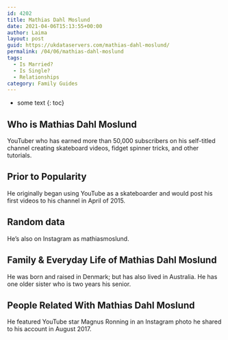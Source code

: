 ```yaml
---
id: 4202
title: Mathias Dahl Moslund
date: 2021-04-06T15:13:55+00:00
author: Laima
layout: post
guid: https://ukdataservers.com/mathias-dahl-moslund/
permalink: /04/06/mathias-dahl-moslund
tags:
  - Is Married?
  - Is Single?
  - Relationships
category: Family Guides
---
```


* some text
{: toc}


## Who is Mathias Dahl Moslund
                  
                  
                  
YouTuber who has earned more than 50,000 subscribers on his self-titled channel creating skateboard videos, fidget spinner tricks, and other tutorials. 
                  
              
            
              
            
                
                
                
## Prior to Popularity
                  
                  
                  
He originally began using YouTube as a skateboarder and would post his first videos to his channel in April of 2015. 
                  
              
            
              
            
                
                
                
## Random data
                  
                  
                  
He&#8217;s also on Instagram as mathiasmoslund.
                  
              
            
              
            
                
                
                
## Family & Everyday Life of Mathias Dahl Moslund
                  
                  
                  
He was born and raised in Denmark; but has also lived in Australia. He has one older sister who is two years his senior. 
                  
              
            
              
            
                
                
                
## People Related With Mathias Dahl Moslund
                  
                  
                  
He featured YouTube star Magnus Ronning in an Instagram photo he shared to his account in August 2017.
                  
              
            
              
            
                
              
            
              
              
            
            
              
            
          
          
          